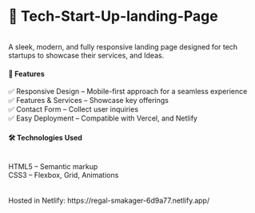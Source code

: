 <h1>🚀 Tech-Start-Up-landing-Page</h1> <br>
A sleek, modern, and fully responsive landing page designed for tech startups to showcase their services, and Ideas.
<br>
<h4>🌟 Features</h4>
✅ Responsive Design – Mobile-first approach for a seamless experience<br> 
✅ Features & Services – Showcase key offerings<br> 
✅ Contact Form – Collect user inquiries<br> 
✅ Easy Deployment – Compatible with Vercel, and Netlify <br>
 <h4>🛠️ Technologies Used</h4><br> 
 HTML5 – Semantic markup<br> 
CSS3 – Flexbox, Grid, Animations<br> 
<br> 
<br> 
Hosted in Netlify: https://regal-smakager-6d9a77.netlify.app/
